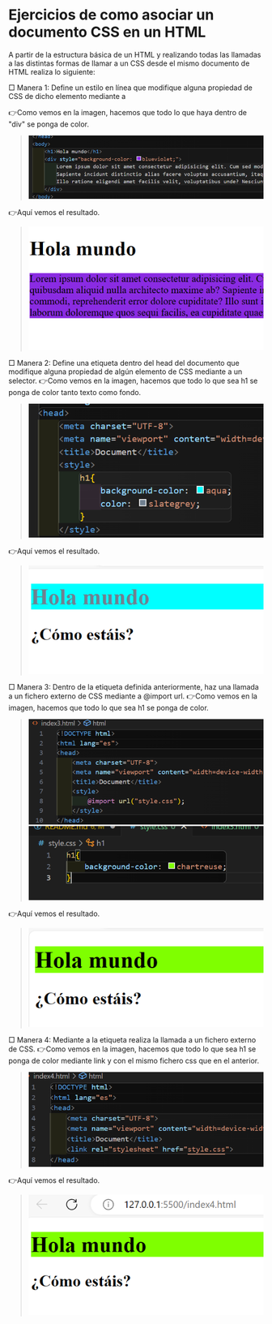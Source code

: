 # Ejercicios de como asociar un documento CSS en un HTML

A partir de la estructura básica de un HTML y realizando todas las llamadas a las
distintas formas de llamar a un CSS desde el mismo documento de HTML realiza
lo siguiente:

□ Manera 1: Define un estilo en línea que modifique alguna propiedad de CSS de dicho
elemento mediante a <div style=""></div>
👉Como vemos en la imagen, hacemos que todo lo que haya dentro de "div" se ponga de color.
>![Alt text](img/1.png)

👉Aquí vemos el resultado.
>![Alt text](img/2.png)

□ Manera 2: Define una etiqueta <style></style> dentro del head del documento que
modifique alguna propiedad de algún elemento de CSS mediante a un selector.
👉Como vemos en la imagen, hacemos que todo lo que sea h1 se ponga de color tanto texto como fondo.
>![Alt text](img/3.png)

👉Aquí vemos el resultado.
>![Alt text](img/4.png)

□ Manera 3: Dentro de la etiqueta <style></style> definida anteriormente, haz una
llamada a un fichero externo de CSS mediante a @import url.
👉Como vemos en la imagen, hacemos que todo lo que sea h1 se ponga de color.
>![Alt text](img/5.png)
>![Alt text](img/7.png)

👉Aquí vemos el resultado.
>![Alt text](img/6.png)

□ Manera 4: Mediante a la etiqueta <link rel="stylesheet" href="./style.css">
realiza la llamada a un fichero externo de CSS.
👉Como vemos en la imagen, hacemos que todo lo que sea h1 se ponga de color mediante link y con el mismo fichero css que en el anterior.
>![Alt text](img/9.png)

👉Aquí vemos el resultado.
>![Alt text](img/8.png)